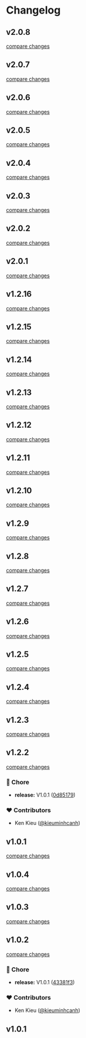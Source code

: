 # Changelog


## v2.0.8

[compare changes](https://github.com/kieuminhcanh/vuetify-notifier/compare/v2.0.7...v2.0.8)

## v2.0.7

[compare changes](https://github.com/kieuminhcanh/vuetify-notifier/compare/v2.0.6...v2.0.7)

## v2.0.6

[compare changes](https://github.com/kieuminhcanh/vuetify-notifier/compare/v2.0.5...v2.0.6)

## v2.0.5

[compare changes](https://github.com/kieuminhcanh/vuetify-notifier/compare/v2.0.4...v2.0.5)

## v2.0.4

[compare changes](https://github.com/kieuminhcanh/vuetify-notifier/compare/v2.0.3...v2.0.4)

## v2.0.3

[compare changes](https://github.com/kieuminhcanh/vuetify-notifier/compare/v2.0.2...v2.0.3)

## v2.0.2

[compare changes](https://github.com/kieuminhcanh/vuetify-notifier/compare/v2.0.1...v2.0.2)

## v2.0.1

[compare changes](https://github.com/kieuminhcanh/vuetify-notifier/compare/v1.2.16...v2.0.1)

## v1.2.16

[compare changes](https://github.com/kieuminhcanh/vuetify-notifier/compare/v1.2.15...v1.2.16)

## v1.2.15

[compare changes](https://github.com/kieuminhcanh/vuetify-notifier/compare/v1.2.14...v1.2.15)

## v1.2.14

[compare changes](https://github.com/kieuminhcanh/vuetify-notifier/compare/v1.2.13...v1.2.14)

## v1.2.13

[compare changes](https://github.com/kieuminhcanh/vuetify-notifier/compare/v1.2.12...v1.2.13)

## v1.2.12

[compare changes](https://github.com/kieuminhcanh/vuetify-notifier/compare/v1.2.11...v1.2.12)

## v1.2.11

[compare changes](https://github.com/kieuminhcanh/vuetify-notifier/compare/v1.2.10...v1.2.11)

## v1.2.10

[compare changes](https://github.com/kieuminhcanh/vuetify-notifier/compare/v1.2.9...v1.2.10)

## v1.2.9

[compare changes](https://github.com/kieuminhcanh/vuetify-notifier/compare/v1.2.8...v1.2.9)

## v1.2.8

[compare changes](https://github.com/kieuminhcanh/vuetify-notifier/compare/v1.2.7...v1.2.8)

## v1.2.7

[compare changes](https://github.com/kieuminhcanh/vuetify-notifier/compare/v1.2.6...v1.2.7)

## v1.2.6

[compare changes](https://github.com/kieuminhcanh/vuetify-notifier/compare/v1.2.5...v1.2.6)

## v1.2.5

[compare changes](https://github.com/kieuminhcanh/vuetify-notifier/compare/v1.2.4...v1.2.5)

## v1.2.4

[compare changes](https://github.com/kieuminhcanh/vuetify-notifier/compare/v1.2.3...v1.2.4)

## v1.2.3

[compare changes](https://github.com/kieuminhcanh/vuetify-notifier/compare/v1.2.2...v1.2.3)

## v1.2.2

[compare changes](https://github.com/kieuminhcanh/vuetify-notifier/compare/v1.0.4...v1.2.2)

### 🏡 Chore

- **release:** V1.0.1 ([0d85179](https://github.com/kieuminhcanh/vuetify-notifier/commit/0d85179))

### ❤️ Contributors

- Ken Kieu ([@kieuminhcanh](http://github.com/kieuminhcanh))

## v1.0.1

[compare changes](https://github.com/kieuminhcanh/vuetify-notifier/compare/v1.0.4...v1.0.1)

## v1.0.4

[compare changes](https://github.com/kieuminhcanh/vuetify-notifier/compare/v1.0.3...v1.0.4)

## v1.0.3

[compare changes](https://github.com/kieuminhcanh/vuetify-notifier/compare/v1.0.2...v1.0.3)

## v1.0.2

[compare changes](https://github.com/kieuminhcanh/vuetify-notifier/compare/v1.0.1...v1.0.2)

### 🏡 Chore

- **release:** V1.0.1 ([43381f3](https://github.com/kieuminhcanh/vuetify-notifier/commit/43381f3))

### ❤️ Contributors

- Ken Kieu ([@kieuminhcanh](http://github.com/kieuminhcanh))

## v1.0.1

